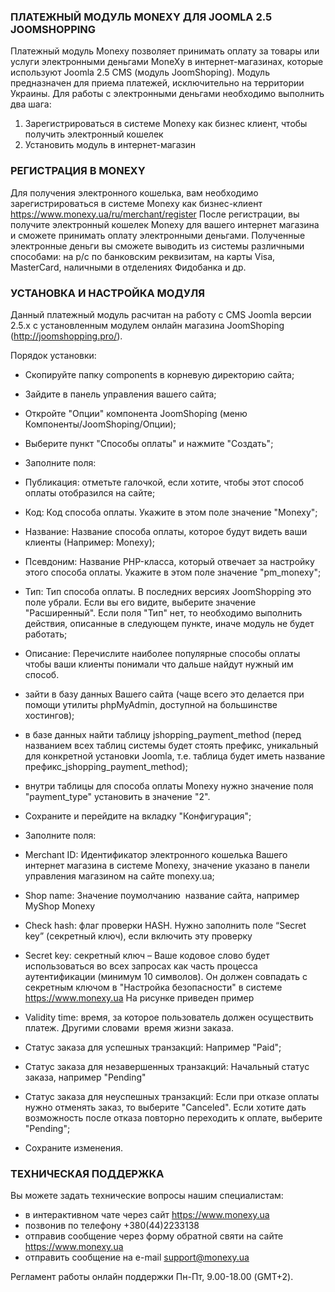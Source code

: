 ### ПЛАТЕЖНЫЙ МОДУЛЬ MONEXY ДЛЯ JOOMLA 2.5 JOOMSHOPPING

Платежный модуль Monexy позволяет принимать оплату за товары или услуги электронными деньгами MoneXy в интернет-магазинах, которые используют Joomla 2.5 CMS (модуль JoomShoping). Модуль предназначен для приема платежей, исключительно на территории Украины. Для работы с электронными деньгами необходимо выполнить два шага:

1. Зарегистрироваться в системе Monexy как бизнес клиент, чтобы получить электронный кошелек 
2. Установить модуль в интернет-магазин

### РЕГИСТРАЦИЯ В MONEXY

Для получения электронного кошелька, вам необходимо зарегистрироваться в системе Monexy как бизнес-клиент https://www.monexy.ua/ru/merchant/register После регистрации, вы получите электронный кошелек Monexy для вашего интернет магазина и сможете принимать оплату электронными деньгами. Полученные электронные деньги вы сможете выводить из системы различными способами: на р/с по банковским реквизитам, на карты Visa, MasterCard, наличными в отделениях Фидобанка и др.

### УСТАНОВКА И НАСТРОЙКА МОДУЛЯ

Данный платежный модуль расчитан на работу с CMS Joomla версии 2.5.x с установленным модулем онлайн магазина JoomShoping (http://joomshopping.pro/).

Порядок установки:

- Скопируйте папку components в корневую директорию сайта;
- Зайдите в панель управления вашего сайта;
- Откройте "Опции" компонента JoomShoping (меню Компоненты/JoomShoping/Опции);
- Выберите пункт "Способы оплаты" и нажмите "Создать";
- Заполните поля:
 - Публикация: отметьте галочкой, если хотите, чтобы этот способ оплаты отобразился на сайте;
 - Код: Код способа оплаты. Укажите в этом поле значение "Monexy";
 - Название: Название способа оплаты, которое будут видеть ваши клиенты (Например: Monexy);
 - Псевдоним: Название PHP-класса, который отвечает за настройку этого способа оплаты. Укажите в этом поле значение "pm_monexy";
 - Тип: Тип способа оплаты. В последних версиях JoomShopping это поле убрали. Если вы его видите, выберите значение "Расширенный". Если поля "Тип" нет, то необходимо выполнить действия, описанные в следующем пункте, иначе модуль не будет работать;
 - Описание: Перечислите наиболее популярные способы оплаты чтобы ваши клиенты понимали что дальше найдут нужный им способ.

- зайти в базу данных Вашего сайта (чаще всего это делается при помощи утилиты phpMyAdmin, доступной на большинстве хостингов);
- в базе данных найти таблицу jshopping_payment_method (перед названием всех таблиц системы будет стоять префикс, уникальный для конкретной установки Joomla, т.е. таблица будет иметь название префикс_jshopping_payment_method);
- внутри таблицы для способа оплаты Monexy нужно значение поля "payment_type" установить в значение "2".
- Сохраните и перейдите на вкладку "Конфигурация";
- Заполните поля:

 - Merchant ID: Идентификатор электронного кошелька Вашего интернет магазина в системе Monexy, значение указано в панели управления магазином на сайте monexy.ua;
 - Shop name: Значение по­умолчанию ­ название сайта, например MyShop Monexy
 - Check hash: флаг проверки HASH. Нужно заполнить поле “Secret key” (секретный ключ), если включить эту проверку
 - Secret key: секретный ключ – Ваше кодовое слово будет использоваться во всех запросах как часть процесса аутентификации (минимум 10 символов). Он должен совпадать с секретным ключом в "Настройка безопасности" в системе https://www.monexy.ua На рисунке приведен пример
 - Validity time: время, за которое пользователь должен осуществить платеж. Другими словами ­ время жизни заказа.
 - Статус заказа для успешных транзакций: Например "Paid";
 - Статус заказа для незавершенных транзакций: Начальный статус заказа, например "Pending"
 - Статус заказа для неуспешных транзакций: Если при отказе оплаты нужно отменять заказ, то выберите "Canceled". Если хотите дать возможность после отказа повторно переходить к оплате, выберите "Pending";
- Сохраните изменения.

### ТЕХНИЧЕСКАЯ ПОДДЕРЖКА

Вы можете задать технические вопросы нашим специалистам:

- в интерактивном чате через сайт https://www.monexy.ua
- позвонив по телефону +380(44)2233138
- отправив сообщение через форму обратной святи на сайте https://www.monexy.ua
- отправить сообщение на e-mail support@monexy.ua

Регламент работы онлайн поддержки Пн-Пт, 9.00-18.00 (GMT+2).
